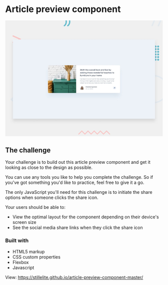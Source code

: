 # Article preview component

![Design preview for the Article preview component coding challenge](./design/desktop-preview.jpg)


## The challenge

Your challenge is to build out this article preview component and get it looking as close to the design as possible.

You can use any tools you like to help you complete the challenge. So if you've got something you'd like to practice, feel free to give it a go.

The only JavaScript you'll need for this challenge is to initiate the share options when someone clicks the share icon.

Your users should be able to: 

- View the optimal layout for the component depending on their device's screen size
- See the social media share links when they click the share icon

### Built with

- HTML5 markup
- CSS custom properties
- Flexbox
- Javascript

View: https://stillelite.github.io/article-preview-component-master/